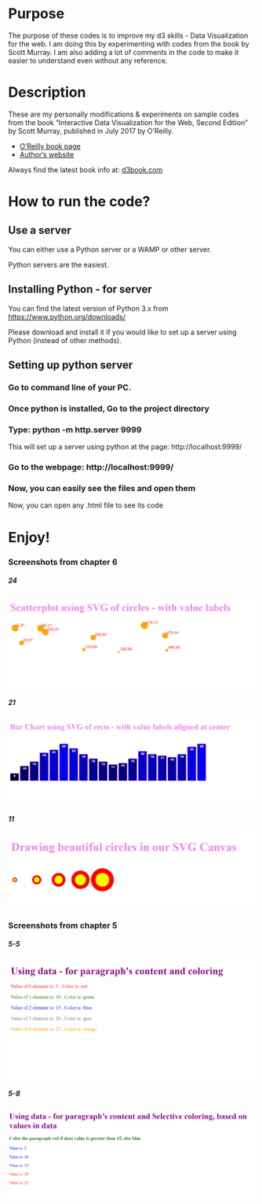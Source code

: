 # Purpose

The purpose of these codes is to improve my d3 skills - Data Visualization for the web.
I am doing this by experimenting with codes from the book by Scott Murray. I am also adding a lot of comments in the code to make it easier to understand even without any reference.

# Description

These are my personally modifications & experiments on sample codes from the book “Interactive Data Visualization for the Web, Second Edition” by Scott Murray, published in July 2017 by O’Reilly.

- [O’Reilly book page](http://shop.oreilly.com/product/0636920037316.do)
- [Author’s website](http://alignedleft.com/)

Always find the latest book info at: [d3book.com](http://d3book.com)

# How to run the code?

## Use a server

You can either use a Python server or a WAMP or other server.

Python servers are the easiest.

## Installing Python - for server

You can find the latest version of Python 3.x from https://www.python.org/downloads/

Please download and install it if you would like to set up a server using Python (instead of other methods).

## Setting up python server

### Go to command line of your PC.

### Once python is installed, Go to the project directory

### Type: python -m http.server 9999
This will set up a server using python at the page: http://localhost:9999/

### Go to the webpage: http://localhost:9999/

### Now, you can easily see the files and open them

Now, you can open any .html file to see its code

# Enjoy!

### Screenshots from chapter 6

##### 24
![Screenshot](https://github.com/AyushGupta51379/Web_Development/blob/master/D3_Experiments_using_Scott_Murray_book/Code/chapter_06/24_Screenshot.PNG)
##### 21
![Screenshot](https://github.com/AyushGupta51379/Web_Development/blob/master/D3_Experiments_using_Scott_Murray_book/Code/chapter_06/21_Screenshot.PNG)
##### 11
![Screenshot](https://github.com/AyushGupta51379/Web_Development/blob/master/D3_Experiments_using_Scott_Murray_book/Code/chapter_06/11_Screenshot.PNG)
### Screenshots from chapter 5

##### 5-5
![Screenshot of 5-5](https://github.com/AyushGupta51379/Web_Development/blob/master/D3_Experiments_using_Scott_Murray_book/Code/chapter_05/05_screenshot.PNG)
##### 5-8
![Screenshot of 5-8](https://github.com/AyushGupta51379/Web_Development/blob/master/D3_Experiments_using_Scott_Murray_book/Code/chapter_05/08_screenshot.PNG)

